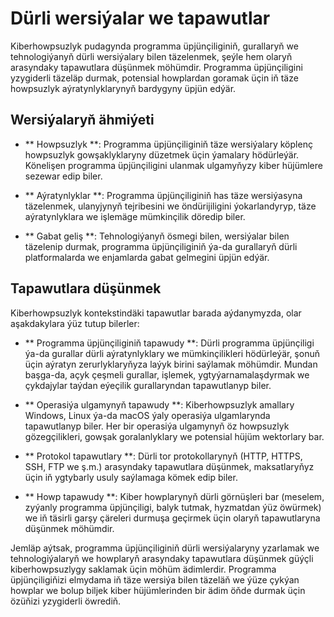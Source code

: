 # Dürli wersiýalar we tapawutlar

Kiberhowpsuzlyk pudagynda programma üpjünçiliginiň, gurallaryň we tehnologiýanyň dürli wersiýalary bilen täzelenmek, şeýle hem olaryň arasyndaky tapawutlara düşünmek möhümdir. Programma üpjünçiligini yzygiderli täzeläp durmak, potensial howplardan goramak üçin iň täze howpsuzlyk aýratynlyklarynyň bardygyny üpjün edýär.

## Wersiýalaryň ähmiýeti

- ** Howpsuzlyk **: Programma üpjünçiliginiň täze wersiýalary köplenç howpsuzlyk gowşaklyklaryny düzetmek üçin ýamalary hödürleýär. Könelişen programma üpjünçiligini ulanmak ulgamyňyzy kiber hüjümlere sezewar edip biler.

- ** Aýratynlyklar **: Programma üpjünçiliginiň has täze wersiýasyna täzelenmek, ulanyjynyň tejribesini we öndürijiligini ýokarlandyryp, täze aýratynlyklara we işlemäge mümkinçilik döredip biler.

- ** Gabat geliş **: Tehnologiýanyň ösmegi bilen, wersiýalar bilen täzelenip durmak, programma üpjünçiliginiň ýa-da gurallaryň dürli platformalarda we enjamlarda gabat gelmegini üpjün edýär.

## Tapawutlara düşünmek

Kiberhowpsuzlyk kontekstindäki tapawutlar barada aýdanymyzda, olar aşakdakylara ýüz tutup bilerler:

- ** Programma üpjünçiliginiň tapawudy **: Dürli programma üpjünçiligi ýa-da gurallar dürli aýratynlyklary we mümkinçilikleri hödürleýär, şonuň üçin aýratyn zerurlyklaryňyza laýyk birini saýlamak möhümdir. Mundan başga-da, açyk çeşmeli gurallar, işlemek, ygtyýarnamalaşdyrmak we çykdajylar taýdan eýeçilik gurallaryndan tapawutlanyp biler.

- ** Operasiýa ulgamynyň tapawudy **: Kiberhowpsuzlyk amallary Windows, Linux ýa-da macOS ýaly operasiýa ulgamlarynda tapawutlanyp biler. Her bir operasiýa ulgamynyň öz howpsuzlyk gözegçilikleri, gowşak goralanlyklary we potensial hüjüm wektorlary bar.

- ** Protokol tapawutlary **: Dürli tor protokollarynyň (HTTP, HTTPS, SSH, FTP we ş.m.) arasyndaky tapawutlara düşünmek, maksatlaryňyz üçin iň ygtybarly usuly saýlamaga kömek edip biler.

- ** Howp tapawudy **: Kiber howplarynyň dürli görnüşleri bar (meselem, zyýanly programma üpjünçiligi, balyk tutmak, hyzmatdan ýüz öwürmek) we iň täsirli garşy çäreleri durmuşa geçirmek üçin olaryň tapawutlaryna düşünmek möhümdir.

Jemläp aýtsak, programma üpjünçiliginiň dürli wersiýalaryny yzarlamak we tehnologiýalaryň we howplaryň arasyndaky tapawutlara düşünmek güýçli kiberhowpsuzlygy saklamak üçin möhüm ädimlerdir. Programma üpjünçiligiňizi elmydama iň täze wersiýa bilen täzeläň we ýüze çykýan howplar we bolup biljek kiber hüjümlerinden bir ädim öňde durmak üçin özüňizi yzygiderli öwrediň.
